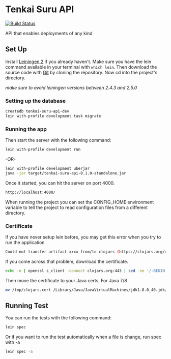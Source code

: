 # Tenkai Suru API

[![Build Status](https://travis-ci.org/tenkai-suru/tenkai-suru-api.svg)](https://travis-ci.org/tenkai-suru/tenkai-suru-api)

API that enables deployments of any kind

## Set Up

Install [Leiningen 2](https://github.com/technomancy/leiningen) if you already haven't. Make sure you have the lein command available in your terminal with `which lein`. Then download the source code with [Git](http://git-scm.com/downloads) by cloning the repository. Now cd into the project's directory.

_make sure to avoid leiningen versions between 2.4.3 and 2.5.0_

### Setting up the database

```bash
createdb tenkai-suru-api-dev
lein with-profile development task migrate
```

### Running the app

Then start the server with the following command:

```bash
lein with-profile development run
```

-OR-

```bash
lein with-profile development uberjar
java -jar target/tenkai-suru-api-0.1.0-standalone.jar
```

Once it started, you can hit the server on port 4000.

```bash
http://localhost:4000/
```

When running the project you can set the CONFIG_HOME environment variable to tell the project to read configuration files from a different directory.

### Certificate
If you have never setup lein before, you may get this error when you try to run the application

```bash
Could not transfer artifact xxxx from/to clojars (https://clojars.org/repo/): peer not authenticated
```

If you come across that problem, download the certificate.

```bash
echo -n | openssl s_client -connect clojars.org:443 | sed -ne '/-BEGIN CERTIFICATE-/,/-END CERTIFICATE-/p' > /tmp/clojars.cert
```

Then move the certificate to your Java certs. For Java 7/8

```bash
mv /tmp/clojars.cert /Library/Java/JavaVirtualMachines/jdk1.8.0_40.jdk/Contents/Home/jre/lib/security/
```

## Running Test
You can run the tests with the following command:

```bash
lein spec
```
Or if you want to run the test automatically when a file is change, run spec with -a
```bash
lein spec -a
```
